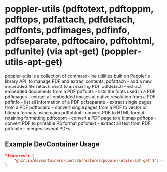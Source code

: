
# poppler-utils (pdftotext, pdftoppm, pdftops, pdfattach, pdfdetach, pdffonts, pdfimages, pdfinfo, pdfseparate, pdftocairo, pdftohtml, pdfunite) (via apt-get) (poppler-utils-apt-get)

poppler-utils is a collection of command-line utilities built on Poppler's library API, to manage PDF and extract contents:
pdfattach - add a new embedded file (attachment) to an existing PDF
pdfdetach - extract embedded documents from a PDF
pdffonts - lists the fonts used in a PDF
pdfimages - extract all embedded images at native resolution from a PDF
pdfinfo - list all information of a PDF
pdfseparate - extract single pages from a PDF
pdftocairo - convert single pages from a PDF to vector or bitmap formats using cairo
pdftohtml - convert PDF to HTML format retaining formatting
pdftoppm - convert a PDF page to a bitmap
pdftops - convert PDF to printable PS format
pdftotext - extract all text from PDF
pdfunite - merges several PDFs.

## Example DevContainer Usage

```json
"features": {
    "ghcr.io/devcontainers-contrib/features/poppler-utils-apt-get:1": {}
}
```




